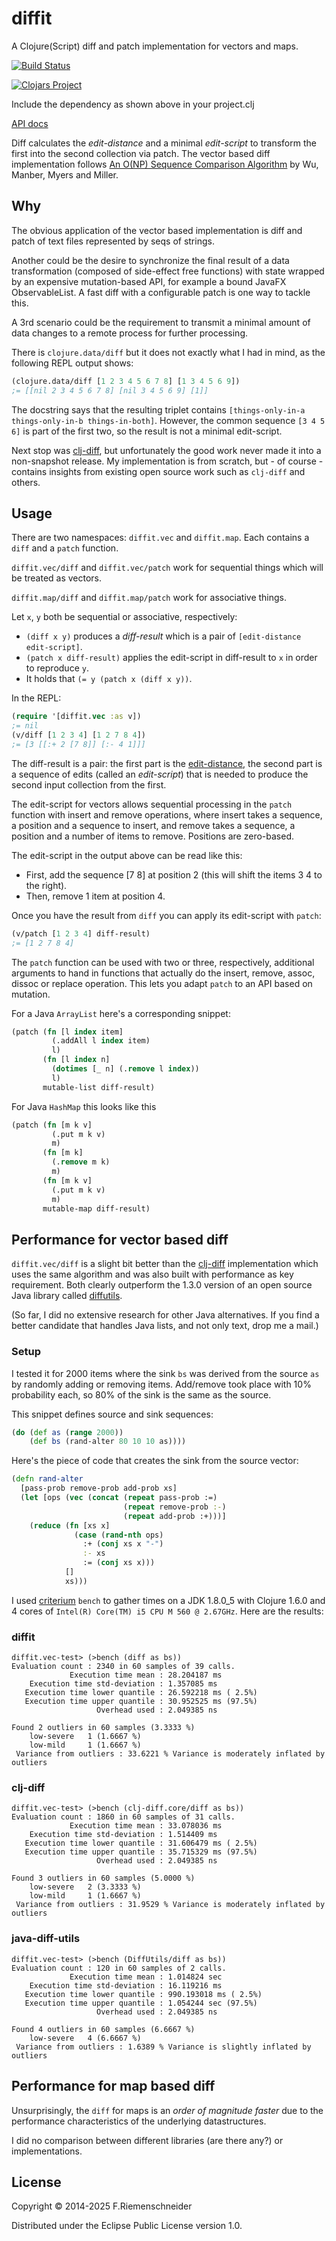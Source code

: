 # diffit

A Clojure(Script) diff and patch implementation for vectors and
maps.

[![Build Status](https://travis-ci.org/friemen/diffit.png?branch=master)](https://travis-ci.org/friemen/diffit)

[![Clojars Project](https://clojars.org/diffit/latest-version.svg)](https://clojars.org/diffit)

Include the dependency as shown above in your project.clj

[API docs](https://friemen.github.io/diffit)

Diff calculates the *edit-distance* and a minimal *edit-script* to
transform the first into the second collection via patch.
The vector based diff implementation follows
[An O(NP) Sequence Comparison Algorithm](https://publications.mpi-cbg.de/Wu_1990_6334.pdf)
by Wu, Manber, Myers and Miller.


## Why

The obvious application of the vector based implementation is diff and
patch of text files represented by seqs of strings.

Another could be the desire to synchronize the final result of a data
transformation (composed of side-effect free functions) with state
wrapped by an expensive mutation-based API, for example a bound JavaFX
ObservableList. A fast diff with a configurable patch is one way to
tackle this.

A 3rd scenario could be the requirement to transmit a minimal amount
of data changes to a remote process for further processing.


There is `clojure.data/diff` but it does not exactly what I had
in mind, as the following REPL output shows:

```clojure
(clojure.data/diff [1 2 3 4 5 6 7 8] [1 3 4 5 6 9])
;= [[nil 2 3 4 5 6 7 8] [nil 3 4 5 6 9] [1]]
```

The docstring says that the resulting triplet contains
`[things-only-in-a things-only-in-b things-in-both]`. However, the
common sequence `[3 4 5 6]` is part of the first two, so the result is
not a minimal edit-script.


Next stop was [clj-diff](https://github.com/brentonashworth/clj-diff),
but unfortunately the good work never made it into a non-snapshot
release. My implementation is from scratch, but - of course - contains
insights from existing open source work such as `clj-diff` and others.


## Usage

There are two namespaces: `diffit.vec` and `diffit.map`. Each contains
a `diff` and a `patch` function.

`diffit.vec/diff` and `diffit.vec/patch` work for sequential things
which will be treated as vectors.

`diffit.map/diff` and `diffit.map/patch` work for associative things.

Let `x`, `y` both be sequential or associative, respectively:
 * `(diff x y)` produces a *diff-result* which is a pair of
   `[edit-distance edit-script]`.
 * `(patch x diff-result)` applies the edit-script in diff-result to
   `x` in order to reproduce `y`.
 * It holds that `(= y (patch x (diff x y))`.


In the REPL:

```clojure
(require '[diffit.vec :as v])
;= nil
(v/diff [1 2 3 4] [1 2 7 8 4])
;= [3 [[:+ 2 [7 8]] [:- 4 1]]]
```

The diff-result is a pair: the first part is the
[edit-distance](https://en.wikipedia.org/wiki/Edit_distance), the
second part is a sequence of edits (called an *edit-script*) that is
needed to produce the second input collection from the first.

The edit-script for vectors allows sequential processing in the
`patch` function with insert and remove operations, where insert takes
a sequence, a position and a sequence to insert, and remove takes a
sequence, a position and a number of items to remove. Positions are
zero-based.

The edit-script in the output above can be read like this:

* First, add the sequence [7 8] at position 2 (this will shift the items 3 4 to the right).
* Then, remove 1 item at position 4.

Once you have the result from `diff` you can apply its edit-script with `patch`:

```clojure
(v/patch [1 2 3 4] diff-result)
;= [1 2 7 8 4]
```

The `patch` function can be used with two or three, respectively, additional
arguments to hand in functions that actually do the insert, remove,
assoc, dissoc or replace operation. This lets you adapt `patch` to an
API based on mutation.


For a Java `ArrayList` here's a corresponding snippet:

```clojure
(patch (fn [l index item]
		 (.addAll l index item)
		 l)
	   (fn [l index n]
		 (dotimes [_ n] (.remove l index))
		 l)
	   mutable-list	diff-result)
```

For Java `HashMap` this looks like this

```clojure
(patch (fn [m k v]
         (.put m k v)
         m)
       (fn [m k]
	     (.remove m k)
         m)
       (fn [m k v]
         (.put m k v)
         m)
       mutable-map diff-result)
```



## Performance for vector based diff

`diffit.vec/diff` is a slight bit better than the
[clj-diff](https://github.com/brentonashworth/clj-diff) implementation
which uses the same algorithm and was also built with performance as
key requirement. Both clearly outperform the 1.3.0 version of an open source
Java library called
[diffutils](https://code.google.com/p/java-diff-utils/).

(So far, I did no extensive research for other Java alternatives. If
you find a better candidate that handles Java lists, and not only
text, drop me a mail.)


### Setup

I tested it for 2000 items where the sink `bs` was derived from the source
`as` by randomly adding or removing items. Add/remove took place
with 10% probability each, so 80% of the sink is the same as the
source.

This snippet defines source and sink sequences:

```clojure
(do (def as (range 2000))
    (def bs (rand-alter 80 10 10 as))))
```

Here's the piece of code that creates the sink from the source vector:

```clojure
(defn rand-alter
  [pass-prob remove-prob add-prob xs]
  (let [ops (vec (concat (repeat pass-prob :=)
                         (repeat remove-prob :-)
                         (repeat add-prob :+)))]
    (reduce (fn [xs x]
              (case (rand-nth ops)
                :+ (conj xs x "-")
                :- xs
                := (conj xs x)))
            []
            xs)))
```

I used [criterium](https://github.com/hugoduncan/criterium) `bench` to
gather times on a JDK 1.8.0_5 with Clojure 1.6.0 and 4 cores of
`Intel(R) Core(TM) i5 CPU M 560 @ 2.67GHz`. Here are the results:

### diffit

```
diffit.vec-test> (>bench (diff as bs))
Evaluation count : 2340 in 60 samples of 39 calls.
             Execution time mean : 28.204187 ms
    Execution time std-deviation : 1.357085 ms
   Execution time lower quantile : 26.592218 ms ( 2.5%)
   Execution time upper quantile : 30.952525 ms (97.5%)
                   Overhead used : 2.049385 ns

Found 2 outliers in 60 samples (3.3333 %)
	low-severe	 1 (1.6667 %)
	low-mild	 1 (1.6667 %)
 Variance from outliers : 33.6221 % Variance is moderately inflated by outliers
```

### clj-diff

```
diffit.vec-test> (>bench (clj-diff.core/diff as bs))
Evaluation count : 1860 in 60 samples of 31 calls.
             Execution time mean : 33.078036 ms
    Execution time std-deviation : 1.514409 ms
   Execution time lower quantile : 31.606479 ms ( 2.5%)
   Execution time upper quantile : 35.715329 ms (97.5%)
                   Overhead used : 2.049385 ns

Found 3 outliers in 60 samples (5.0000 %)
	low-severe	 2 (3.3333 %)
	low-mild	 1 (1.6667 %)
 Variance from outliers : 31.9529 % Variance is moderately inflated by outliers
```

### java-diff-utils

```
diffit.vec-test> (>bench (DiffUtils/diff as bs))
Evaluation count : 120 in 60 samples of 2 calls.
             Execution time mean : 1.014824 sec
    Execution time std-deviation : 16.119216 ms
   Execution time lower quantile : 990.193018 ms ( 2.5%)
   Execution time upper quantile : 1.054244 sec (97.5%)
                   Overhead used : 2.049385 ns

Found 4 outliers in 60 samples (6.6667 %)
	low-severe	 4 (6.6667 %)
 Variance from outliers : 1.6389 % Variance is slightly inflated by outliers
```

## Performance for map based diff

Unsurprisingly, the `diff` for maps is an *order of magnitude faster* due
to the performance characteristics of the underlying datastructures.

I did no comparison between different libraries (are there any?) or
implementations.


## License

Copyright © 2014-2025 F.Riemenschneider

Distributed under the Eclipse Public License version 1.0.
